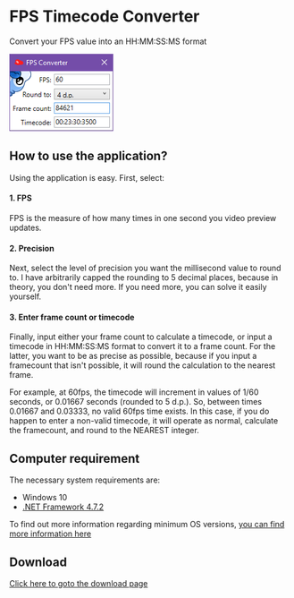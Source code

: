 # FPS Timecode Converter
Convert your FPS value into an HH:MM:SS:MS format

![Application View](/ReadmeImages/MainWindow.png)

## How to use the application?
Using the application is easy. First, select:
#### 1. FPS
FPS is the measure of how many times in one second you video preview updates.

#### 2. Precision
Next, select the level of precision you want the millisecond value to round to.
I have arbitrarily capped the rounding to 5 decimal places, because in theory, you don't need more.
If you need more, you can solve it easily yourself.

#### 3. Enter frame count or timecode
Finally, input either your frame count to calculate a timecode, or input a timecode in HH:MM:SS:MS format
to convert it to a frame count. For the latter, you want to be as precise as possible, because if you input
a framecount that isn't possible, it will round the calculation to the nearest frame.

For example, at 60fps, the timecode will increment in values of 1/60 seconds, or 0.01667 seconds (rounded to 5 d.p.).
So, between times 0.01667 and 0.03333, no valid 60fps time exists. In this case, if you do happen to enter
a non-valid timecode, it will operate as normal, calculate the framecount, and round to the NEAREST integer.

## Computer requirement
The necessary system requirements are:
- Windows 10
- [.NET Framework 4.7.2](https://dotnet.microsoft.com/download/dotnet-framework)

To find out more information regarding minimum OS versions, [you can find more information here](https://docs.microsoft.com/en-us/dotnet/core/install/dependencies)

## Download
[Click here to goto the download page](https://github.com/TimeTravelPenguin/FpsTimecodeConverter/releases)
